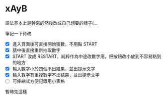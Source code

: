 # xAyB

語法基本上是幹來的然後改成自己想要的樣子(...

筆記一下待改

- [x] 進入頁面後可直接開始猜數，不用點 START
- [x] 猜中後直接重新抽取數字
- [x] START 改成 RESTART，純粹作為中途改數字用，把按鈕改小放到不容易點到的地方
- [x] 輸入數字小於四個不出結果，並出提示文字
- [x] 輸入數字有重複數字不出結果，並出提示文字
- [ ] 可伸縮式方便記錄用小表格

暫時先這樣
